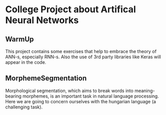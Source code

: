 # College Project about Artifical Neural Networks

## WarmUp
This project contains some exercises that help to embrace the theory of ANN-s, especially RNN-s.
Also the use of 3rd party libraries like Keras will appear in the code.

## MorphemeSegmentation
Morphological segmentation, which aims to break words into meaning-bearing morphemes, is an important task in natural language processing.
Here we are going to concern ourselves with the hungarian language (a challenging task).
